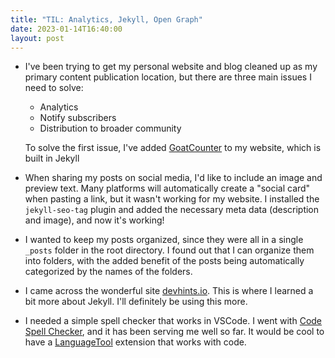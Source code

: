 ```yaml
---
title: "TIL: Analytics, Jekyll, Open Graph"
date: 2023-01-14T16:40:00
layout: post
---
```


- I've been trying to get my personal website and blog cleaned up as my primary content publication location, but there are three main issues I need to solve:
  - Analytics
  - Notify subscribers
  - Distribution to broader community
  
  To solve the first issue, I've added [GoatCounter](https://www.goatcounter.com/) to my website, which is built in Jekyll
- When sharing my posts on social media, I'd like to include an image and preview text. Many platforms will automatically create a "social card" when pasting a link, but it wasn't working for my website. I installed the `jekyll-seo-tag` plugin and added the necessary meta data (description and image), and now it's working!
- I wanted to keep my posts organized, since they were all in a single `_posts` folder in the root directory. I found out that I can organize them into folders, with the added benefit of the posts being automatically categorized by the names of the folders.
- I came across the wonderful site [devhints.io](devhints.io). This is where I learned a bit more about Jekyll. I'll definitely be using this more.
- I needed a simple spell checker that works in VSCode. I went with [Code Spell Checker](https://marketplace.visualstudio.com/items?itemName=streetsidesoftware.code-spell-checker), and it has been serving me well so far. It would be cool to have a [LanguageTool](https://languagetool.org/) extension that works with code.
